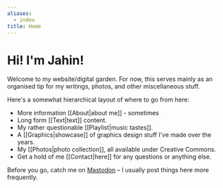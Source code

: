 ```yaml
---
aliases:
  - index
title: Home
---
```


<h1>Hi! I'm Jahin!</h1>

Welcome to my website/digital garden. For now, this serves mainly as an organised tip for my writings, photos, and other miscellaneous stuff.

Here's a somewhat hierarchical layout of where to go from here:

- More information [[About|about me]] - sometimes 
- Long form [[Text|text]] content.
- My rather questionable [[Playlist|music tastes]].
- A [[Graphics|showcase]] of graphics design stuff I've made over the years.
- My [[Photos|photo collection]], all available under Creative Commons.
- Get a hold of me [[Contact|here]] for any questions or anything else.

Before you go, catch me on [Mastodon](http://mastodon.online/@jahinzee) – I usually post things here more frequently.